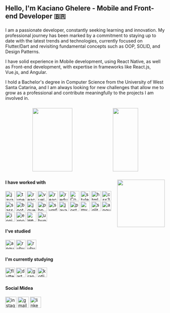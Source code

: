 <h2 align="left">Hello, I'm Kaciano Ghelere - Mobile and Front-end Developer 🇧🇷</h2>

###

<p align="left">I am a passionate developer, constantly seeking learning and innovation. My professional journey has been marked by a commitment to staying up to date with the latest trends and technologies, currently focused on Flutter/Dart and revisiting fundamental concepts such as OOP, SOLID, and Design Patterns.

I have solid experience in Mobile development, using React Native, as well as Front-end development, with expertise in frameworks like React.js, Vue.js, and Angular.

I hold a Bachelor's degree in Computer Science from the University of West Santa Catarina, and I am always looking for new challenges that allow me to grow as a professional and contribute meaningfully to the projects I am involved in.</p>

###

<div align="center">  
  <img width="50%" height="200px" src="https://github-readme-stats.vercel.app/api?username=kacianoghelere&show_icons=true&count_private=true&hide_border=true&title_color=8A2BE2&icon_color=4B0082&text_color=48D1CC&bg_color=0d1117" /> 
  <img width="40%" height="200px" src="https://github-readme-stats.vercel.app/api/top-langs/?username=kacianoghelere&layout=compact&hide_border=true&title_color=8A2BE2&text_color=48D1CC&bg_color=0d1117" />
</div>

###

<img align="right" height="150" src="https://media2.giphy.com/media/VeHERbUCe3Qricb1Qr/giphy.gif?cid=6c09b9523qvzf9wp80bcunrcojni5vlxk4wvwqfa1dohl6o7&ep=v1_internal_gif_by_id&rid=giphy.gif&ct=s"/>

###

<h4 align="left">I have worked with</h4>
<div align="left">
  <img src="https://img.shields.io/badge/javascript-%23323330.svg?style=for-the-badge&logo=javascript&logoColor=%23F7DF1E" height="30" alt="javascript logo" title="javascript" />
  <img src="https://img.shields.io/badge/typescript-%23007ACC.svg?style=for-the-badge&logo=typescript&logoColor=white" height="30" alt="typescript logo" title="typescript" />
  <img src="https://img.shields.io/badge/react_native-%2320232a.svg?style=for-the-badge&logo=react&logoColor=%2361DAFB" height="30" alt="react native logo" title="react native" />
  
  <img src="https://img.shields.io/badge/vuejs-%2335495e.svg?style=for-the-badge&logo=vuedotjs&logoColor=%234FC08D" height="30" alt="vuejs logo" title="vuejs" />
  
  <img src="https://img.shields.io/badge/react-%2320232a.svg?style=for-the-badge&logo=react&logoColor=%2361DAFB" height="30" alt="react logo" title="react" />
  
  <img src="https://img.shields.io/badge/redux-%23593d88.svg?style=for-the-badge&logo=redux&logoColor=white" height="30" alt="redux logo" title="redux" />
  
  <img src="https://img.shields.io/badge/Context--Api-000000?style=for-the-badge&logo=react" height="30" alt="ContextAPI logo" title="ContextAPI" />
  
  <img src="https://img.shields.io/badge/styled--components-DB7093?style=for-the-badge&logo=styled-components&logoColor=white" height="30" alt="styled-components logo" title="styled-components" />
  

  
  <img src="https://img.shields.io/badge/html5-%23E34F26.svg?style=for-the-badge&logo=html5&logoColor=white" height="30" alt="html5 logo" title="html5" />
  
  <img src="https://img.shields.io/badge/css3-%231572B6.svg?style=for-the-badge&logo=css3&logoColor=white" height="30" alt="css3 logo" title="css3" />
  
  <img src="https://img.shields.io/badge/SASS-hotpink.svg?style=for-the-badge&logo=SASS&logoColor=white" height="30" alt="sass logo" title="sass" />
  
  <img src="https://img.shields.io/badge/bootstrap-%238511FA.svg?style=for-the-badge&logo=bootstrap&logoColor=white" height="30" alt="bootstrap logo" title="bootstrap" />
  
  <img src="https://img.shields.io/badge/jquery-%230769AD.svg?style=for-the-badge&logo=jquery&logoColor=white" height="30" alt="jquery logo" title="jquery" />
  
  <img src="https://img.shields.io/badge/php-%23777BB4.svg?style=for-the-badge&logo=php&logoColor=white" height="30" alt="php logo" title="php" />
  
  <img src="https://img.shields.io/badge/symfony-%23000000.svg?style=for-the-badge&logo=symfony&logoColor=white" height="30" alt="symfony logo" title="symfony" />
  
  <img src="https://img.shields.io/badge/java-%23ED8B00.svg?style=for-the-badge&logo=openjdk&logoColor=white" height="30" alt="java logo" title="java" />
  
  <img src="https://img.shields.io/badge/postgres-%23316192.svg?style=for-the-badge&logo=postgresql&logoColor=white" height="30" alt="postgresql logo" title="postgresql" />
  
  <img src="https://img.shields.io/badge/mysql-4479A1.svg?style=for-the-badge&logo=mysql&logoColor=white" height="30" alt="mysql logo" title="mysql" />
  
  <img src="https://img.shields.io/badge/sqlite-%2307405e.svg?style=for-the-badge&logo=sqlite&logoColor=white" height="30" alt="sqlite logo" title="sqlite" />
  
  <img src="https://img.shields.io/badge/angular.js-%23E23237.svg?style=for-the-badge&logo=angularjs&logoColor=white" height="30" alt="angularjs logo" title="angularjs" />
  
  <img src="https://img.shields.io/badge/Ionic-%233880FF.svg?style=for-the-badge&logo=Ionic&logoColor=white" height="30" alt="ionic logo" title="ionic" />
  
  <img src="https://img.shields.io/badge/expo-1C1E24?style=for-the-badge&logo=expo&logoColor=#D04A37" height="30" alt="expo logo" title="expo" />
  <img src="https://img.shields.io/badge/webpack-%238DD6F9.svg?style=for-the-badge&logo=webpack&logoColor=black" height="30" alt="webpack logo" title="webpack" />
  <img src="https://img.shields.io/badge/Ubuntu-E95420?style=for-the-badge&logo=ubuntu&logoColor=white" height="30" alt="ubuntu logo" title="ubuntu" />
</div>

<h4 align="left">I've studied</h4>
<div align="left">
  <img src="https://img.shields.io/badge/angular-%23DD0031.svg?style=for-the-badge&logo=angular&logoColor=white" height="30" alt="angular logo" title="angular" />
  <img src="https://img.shields.io/badge/ruby-%23CC342D.svg?style=for-the-badge&logo=ruby&logoColor=white" height="30" alt="ruby logo" title="ruby" />
  <img src="https://img.shields.io/badge/rails-%23CC0000.svg?style=for-the-badge&logo=ruby-on-rails&logoColor=white" height="30" alt="ruby on rails logo" title="ruby on rails" />
</div>

<h4 align="left">I'm currently studying</h4>
<div align="left">
  <img src="https://img.shields.io/badge/Flutter-%2302569B.svg?style=for-the-badge&logo=Flutter&logoColor=white" height="30" alt="flutter logo" title="flutter" />
  <img src="https://img.shields.io/badge/dart-%230175C2.svg?style=for-the-badge&logo=dart&logoColor=white" height="30" alt="dart logo" title="dart" />
  <img src="https://img.shields.io/badge/-GraphQL-E10098?style=for-the-badge&logo=graphql&logoColor=white" height="30" alt="graphql logo" title="graphql" />
  <img src="https://img.shields.io/badge/kotlin-%237F52FF.svg?style=for-the-badge&logo=kotlin&logoColor=white" height="30" alt="kotlin logo" title="kotlin" />
</div>

###
###
<h4 align="left">Social Midea</h4>
<div align="left">
  <a href="https://www.instagram.com/kacinao/" target="_blank"><img src="https://img.shields.io/static/v1?message=Instagram&logo=instagram&label=&color=E4405F&logoColor=white&labelColor=&style=for-the-badge" height="35" alt="instagram logo"  /></a>
  <a href = "mailto:kacianoghelere@gmail.com"><img src="https://img.shields.io/static/v1?message=Gmail&logo=gmail&label=&color=D14836&logoColor=white&labelColor=&style=for-the-badge" height="35" alt="gmail logo"  /></a>
  <a href="https://www.linkedin.com/in/kaciano-ghelere-b7971a131/?locale=en_US" target="_blank"><img src="https://img.shields.io/static/v1?message=LinkedIn&logo=linkedin&label=&color=0077B5&logoColor=white&labelColor=&style=for-the-badge" height="35" alt="linkedin logo"  />
</div></a>

###
